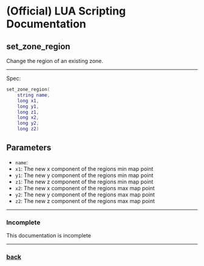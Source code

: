 
# (Official) LUA Scripting Documentation

## set_zone_region

Change the region of an existing zone.

___

Spec:

```lua
set_zone_region(
	string name,
	long x1,
	long y1,
	long z1,
	long x2,
	long y2,
	long z2)
```

## Parameters

- `name`: 
- `x1`: The new x component of the regions min map point
- `y1`: The new y component of the regions min map point
- `z1`: The new z component of the regions min map point
- `x2`: The new x component of the regions max map point
- `y2`: The new y component of the regions max map point
- `z2`: The new z component of the regions max map point

___

### Incomplete

This documentation is incomplete

___

### [back](../zones)
